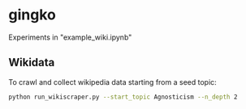 # gingko

Experiments in "example_wiki.ipynb"

## Wikidata
To crawl and collect wikipedia data starting from a seed topic:
```bash
python run_wikiscraper.py --start_topic Agnosticism --n_depth 2

```
